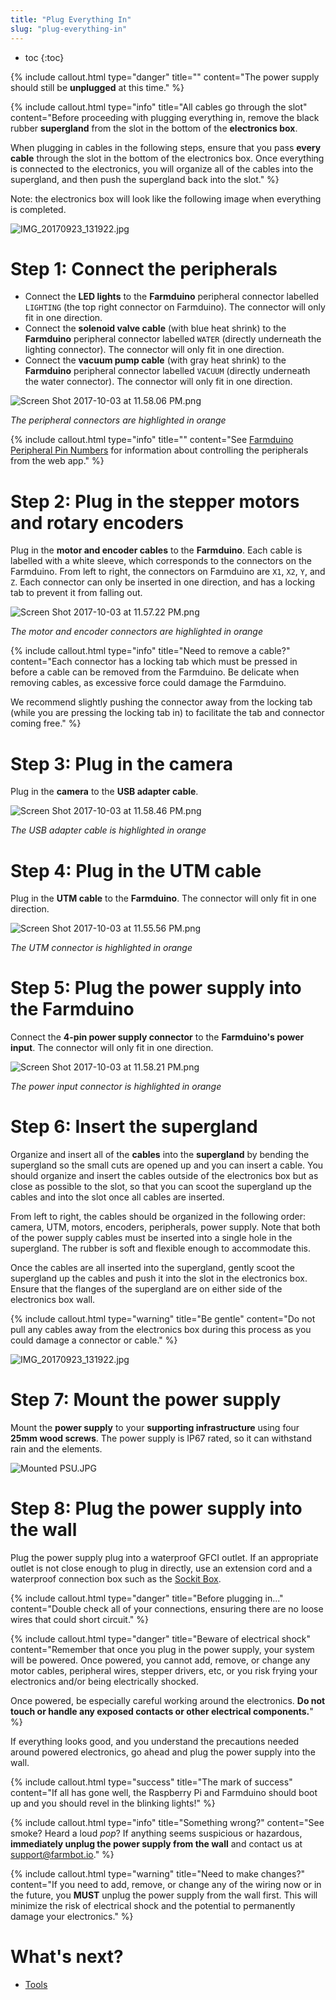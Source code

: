 ```yaml
---
title: "Plug Everything In"
slug: "plug-everything-in"
---
```


* toc
{:toc}


{%
include callout.html
type="danger"
title=""
content="The power supply should still be **unplugged** at this time."
%}



{%
include callout.html
type="info"
title="All cables go through the slot"
content="Before proceeding with plugging everything in, remove the black rubber **supergland** from the slot in the bottom of the **electronics box**.

When plugging in cables in the following steps, ensure that you pass **every cable** through the slot in the bottom of the electronics box. Once everything is connected to the electronics, you will organize all of the cables into the supergland, and then push the supergland back into the slot."
%}

Note: the electronics box will look like the following image when everything is completed.

![IMG_20170923_131922.jpg](_images/IMG_20170923_131922.jpg)

# Step 1: Connect the peripherals
* Connect the **LED lights** to the **Farmduino** peripheral connector labelled `LIGHTING` (the top right connector on Farmduino). The connector will only fit in one direction.
* Connect the **solenoid valve cable** (with blue heat shrink) to the **Farmduino** peripheral connector labelled `WATER` (directly underneath the lighting connector). The connector will only fit in one direction.
* Connect the **vacuum pump cable** (with gray heat shrink) to the **Farmduino** peripheral connector labelled `VACUUM` (directly underneath the water connector). The connector will only fit in one direction.

![Screen Shot 2017-10-03 at 11.58.06 PM.png](_images/Screen_Shot_2017-10-03_at_11.58.06_PM.png)

_The peripheral connectors are highlighted in orange_



{%
include callout.html
type="info"
title=""
content="See [Farmduino Peripheral Pin Numbers](../../FarmBot-Genesis-V1.3/reference/farmduino-peripheral-pin-numbers.md) for information about controlling the peripherals from the web app."
%}

# Step 2: Plug in the stepper motors and rotary encoders
Plug in the **motor and encoder cables** to the **Farmduino**. Each cable is labelled with a white sleeve, which corresponds to the connectors on the Farmduino. From left to right, the connectors on Farmduino are `X1`, `X2`, `Y`, and `Z`. Each connector can only be inserted in one direction, and has a locking tab to prevent it from falling out.

![Screen Shot 2017-10-03 at 11.57.22 PM.png](_images/Screen_Shot_2017-10-03_at_11.57.22_PM.png)

_The motor and encoder connectors are highlighted in orange_



{%
include callout.html
type="info"
title="Need to remove a cable?"
content="Each connector has a locking tab which must be pressed in before a cable can be removed from the Farmduino. Be delicate when removing cables, as excessive force could damage the Farmduino.

We recommend slightly pushing the connector away from the locking tab (while you are pressing the locking tab in) to facilitate the tab and connector coming free."
%}

# Step 3: Plug in the camera
Plug in the **camera** to the **USB adapter cable**.

![Screen Shot 2017-10-03 at 11.58.46 PM.png](_images/Screen_Shot_2017-10-03_at_11.58.46_PM.png)

_The USB adapter cable is highlighted in orange_

# Step 4: Plug in the UTM cable
Plug in the **UTM cable** to the **Farmduino**. The connector will only fit in one direction.

![Screen Shot 2017-10-03 at 11.55.56 PM.png](_images/Screen_Shot_2017-10-03_at_11.55.56_PM.png)

_The UTM connector is highlighted in orange_

# Step 5: Plug the power supply into the Farmduino
Connect the **4-pin power supply connector** to the **Farmduino's power input**. The connector will only fit in one direction.

![Screen Shot 2017-10-03 at 11.58.21 PM.png](_images/Screen_Shot_2017-10-03_at_11.58.21_PM.png)

_The power input connector is highlighted in orange_

# Step 6: Insert the supergland
Organize and insert all of the **cables** into the **supergland** by bending the supergland so the small cuts are opened up and you can insert a cable. You should organize and insert the cables outside of the electronics box but as close as possible to the slot, so that you can scoot the supergland up the cables and into the slot once all cables are inserted.

From left to right, the cables should be organized in the following order: camera, UTM, motors, encoders, peripherals, power supply. Note that both of the power supply cables must be inserted into a single hole in the supergland. The rubber is soft and flexible enough to accommodate this.

Once the cables are all inserted into the supergland, gently scoot the supergland up the cables and push it into the slot in the electronics box. Ensure that the flanges of the supergland are on either side of the electronics box wall.

{%
include callout.html
type="warning"
title="Be gentle"
content="Do not pull any cables away from the electronics box during this process as you could damage a connector or cable."
%}



![IMG_20170923_131922.jpg](_images/IMG_20170923_131922_02.jpg)

# Step 7: Mount the power supply
Mount the **power supply** to your **supporting infrastructure** using four **25mm wood screws**. The power supply is IP67 rated, so it can withstand rain and the elements.

![Mounted PSU.JPG](_images/Mounted_PSU.JPG)

# Step 8: Plug the power supply into the wall
Plug the power supply plug into a waterproof GFCI outlet. If an appropriate outlet is not close enough to plug in directly, use an extension cord and a waterproof connection box such as the [Sockit Box](http://www.sockitbox.com/size-option/size-200/).

{%
include callout.html
type="danger"
title="Before plugging in..."
content="Double check all of your connections, ensuring there are no loose wires that could short circuit."
%}



{%
include callout.html
type="danger"
title="Beware of electrical shock"
content="Remember that once you plug in the power supply, your system will be powered. Once powered, you cannot add, remove, or change any motor cables, peripheral wires, stepper drivers, etc, or you risk frying your electronics and/or being electrically shocked.

Once powered, be especially careful working around the electronics. **Do not touch or handle any exposed contacts or other electrical components.**"
%}

If everything looks good, and you understand the precautions needed around powered electronics, go ahead and plug the power supply into the wall.

{%
include callout.html
type="success"
title="The mark of success"
content="If all has gone well, the Raspberry Pi and Farmduino should boot up and you should revel in the blinking lights!"
%}



{%
include callout.html
type="info"
title="Something wrong?"
content="See smoke? Heard a loud *pop*? If anything seems suspicious or hazardous, **immediately unplug the power supply from the wall** and contact us at [support@farmbot.io](mailto:support@farmbot.io)."
%}



{%
include callout.html
type="warning"
title="Need to make changes?"
content="If you need to add, remove, or change any of the wiring now or in the future, you **MUST** unplug the power supply from the wall first. This will minimize the risk of electrical shock and the potential to permanently damage your electronics."
%}


# What's next?

 * [Tools](../../FarmBot-Genesis-V1.3/tools.md)
